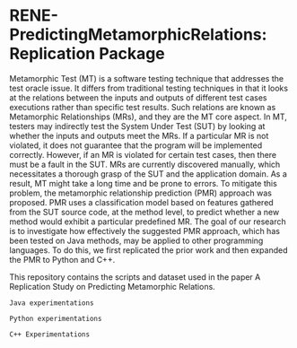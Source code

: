 # RENE-PredictingMetamorphicRelations: Replication Package 
Metamorphic Test (MT) is a software testing technique that addresses the test oracle issue. It differs from traditional testing techniques in that it looks at the relations between the inputs and outputs of different test cases executions rather than specific test results. Such relations are known as Metamorphic Relationships (MRs), and they are the MT core aspect. In MT, testers may indirectly test the System Under Test (SUT) by looking at whether the inputs and outputs meet the MRs. If a particular MR is not violated, it does not guarantee that the program will be implemented correctly. However, if an MR is violated for certain test cases, then there must be a fault in the SUT. MRs are currently discovered manually, which necessitates a thorough grasp of the SUT and the application domain. As a result, MT might take a long time and be prone to errors. To mitigate this problem, the metamorphic relationship prediction (PMR) approach was proposed. PMR uses a classification model based on features gathered from the SUT source code, at the method level, to predict whether a  new method would exhibit a particular predefined MR. The goal of our research is to investigate how effectively the suggested PMR approach, which has been tested on Java methods, may be applied to other programming languages. To do this, we first replicated the prior work and then expanded the PMR to Python and C++.

This repository contains the scripts and dataset used in the paper A Replication Study on Predicting Metamorphic Relations.

    Java experimentations

    Python experimentations
    
    C++ Experimentations
